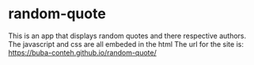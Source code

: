 # random-quote
This is an app that displays random quotes and there respective authors.
The javascript and css are all embeded in the html
The url for the  site is:   https://buba-conteh.github.io/random-quote/
